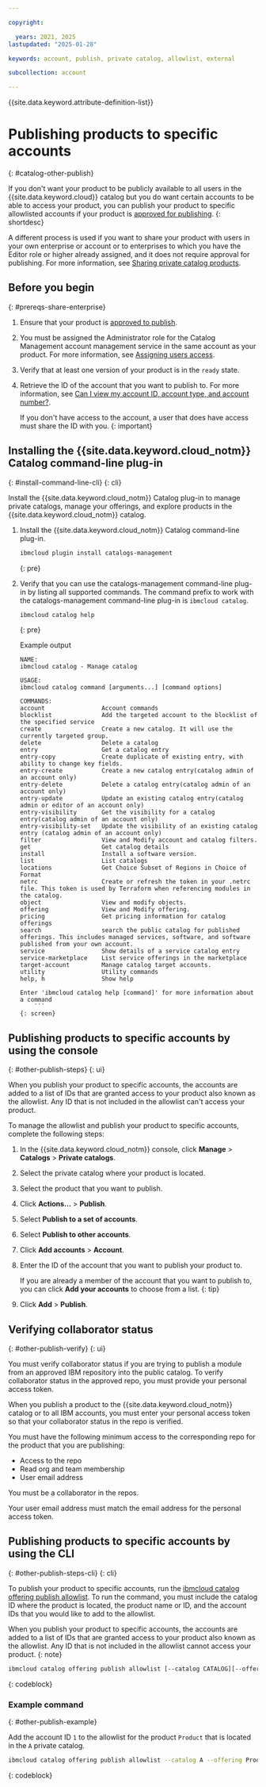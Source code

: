 ```yaml
---

copyright:

  years: 2021, 2025
lastupdated: "2025-01-28"

keywords: account, publish, private catalog, allowlist, external

subcollection: account

---
```


{{site.data.keyword.attribute-definition-list}}


# Publishing products to specific accounts
{: #catalog-other-publish}

If you don't want your product to be publicly available to all users in the {{site.data.keyword.cloud}} catalog but you do want certain accounts to be able to access your product, you can publish your product to specific allowlisted accounts if your product is [approved for publishing](/docs/sell?topic=sell-sw-publish&interface=ui#sw-request-approval).
{: shortdesc}

A different process is used if you want to share your product with users in your own enterprise or account or to enterprises to which you have the Editor role or higher already assigned, and it does not require approval for publishing. For more information, see [Sharing private catalog products](/docs/account?topic=account-catalog-share&interface=ui).

## Before you begin
{: #prereqs-share-enterprise}

1. Ensure that your product is [approved to publish](/docs/sell?topic=sell-sw-publish&interface=ui#sw-request-approval).

1. You must be assigned the Administrator role for the Catalog Management account management service in the same account as your product. For more information, see [Assigning users access](/docs/account?topic=account-catalog-access).

1. Verify that at least one version of your product is in the `ready` state.

1. Retrieve the ID of the account that you want to publish to. For more information, see [Can I view my account ID, account type, and account number?](/docs/account?topic=account-accountfaqs#account-details).

   If you don't have access to the account, a user that does have access must share the ID with you.
   {: important}

## Installing the {{site.data.keyword.cloud_notm}} Catalog command-line plug-in
{: #install-command-line-cli}
{: cli}

Install the {{site.data.keyword.cloud_notm}} Catalog plug-in to manage private catalogs, manage your offerings, and explore products in the {{site.data.keyword.cloud_notm}} catalog.

1. Install the {{site.data.keyword.cloud_notm}} Catalog command-line plug-in.
    ```sh
    ibmcloud plugin install catalogs-management
    ```
    {: pre}

1. Verify that you can use the catalogs-management command-line plug-in by listing all supported commands. The command prefix to work with the catalogs-management command-line plug-in is `ibmcloud catalog`.
    ```sh
    ibmcloud catalog help
    ```
    {: pre}

    Example output 
    ```text
    NAME:
    ibmcloud catalog - Manage catalog

    USAGE:
    ibmcloud catalog command [arguments...] [command options]

    COMMANDS:
    account                Account commands
    blocklist              Add the targeted account to the blocklist of the specified service
    create                 Create a new catalog. It will use the currently targeted group.
    delete                 Delete a catalog
    entry                  Get a catalog entry
    entry-copy             Create duplicate of existing entry, with ability to change key fields.
    entry-create           Create a new catalog entry(catalog admin of an account only)
    entry-delete           Delete a catalog entry(catalog admin of an account only)
    entry-update           Update an existing catalog entry(catalog admin or editor of an account only)
    entry-visibility       Get the visibility for a catalog entry(catalog admin of an account only)
    entry-visibility-set   Update the visibility of an existing catalog entry (catalog admin of an account only)
    filter                 View and Modify account and catalog filters.
    get                    Get catalog details
    install                Install a software version.
    list                   List catalogs
    locations              Get Choice Subset of Regions in Choice of Format
    netrc                  Create or refresh the token in your .netrc file. This token is used by Terraform when referencing modules in the catalog.
    object                 View and modify objects.
    offering               View and Modify offering.
    pricing                Get pricing information for catalog offerings
    search                 search the public catalog for published offerings. This includes managed services, software, and software published from your own account.
    service                Show details of a service catalog entry
    service-marketplace    List service offerings in the marketplace
    target-account         Manage catalog target accounts.
    utility                Utility commands
    help, h                Show help

    Enter 'ibmcloud catalog help [command]' for more information about a command
        ```
    {: screen}

## Publishing products to specific accounts by using the console
{: #other-publish-steps}
{: ui}

When you publish your product to specific accounts, the accounts are added to a list of IDs that are granted access to your product also known as the allowlist. Any ID that is not included in the allowlist can't access your product.

To manage the allowlist and publish your product to specific accounts, complete the following steps:

1. In the {{site.data.keyword.cloud_notm}} console, click **Manage** > **Catalogs** > **Private catalogs**.
1. Select the private catalog where your product is located.
1. Select the product that you want to publish.
1. Click **Actions...** > **Publish**.
1. Select **Publish to a set of accounts**.
1. Select **Publish to other accounts**.
1. Click **Add accounts** > **Account**.
1. Enter the ID of the account that you want to publish your product to.

   If you are already a member of the account that you want to publish to, you can click **Add your accounts** to choose from a list.
   {: tip}

1. Click **Add** > **Publish**.

## Verifying collaborator status
{: #other-publish-verify}
{: ui}

You must verify collaborator status if you are trying to publish a module from an approved IBM repository into the public catalog. To verify collaborator status in the approved repo, you must provide your personal access token.

When you publish a product to the {{site.data.keyword.cloud_notm}} catalog or to all IBM accounts, you must enter your personal access token so that your collaborator status in the repo is verified.

You must have the following minimum access to the corresponding repo for the product that you are publishing:
- Access to the repo
- Read org and team membership
- User email address

You must be a collaborator in the repos.

Your user email address must match the email address for the personal access token.

## Publishing products to specific accounts by using the CLI
{: #other-publish-steps-cli}
{: cli}

To publish your product to specific accounts, run the [ibmcloud catalog offering publish allowlist](/docs/cli?topic=cli-manage-catalogs-plugin#publish-offering-allowllist). To run the command, you must include the catalog ID where the product is located, the product name or ID, and the account IDs that you would like to add to the allowlist.

When you publish your product to specific accounts, the accounts are added to a list of IDs that are granted access to your product also known as the allowlist. Any ID that is not included in the allowlist cannot access your product.
{: note}

```bash
ibmcloud catalog offering publish allowlist [--catalog CATALOG][--offering OFFERING][--account-ids ACCOUNT-IDS].
```
{: codeblock}

### Example command
{: #other-publish-example}

Add the account ID `1` to the allowlist for the product `Product` that is located in the `A` private catalog.

```bash
ibmcloud catalog offering publish allowlist --catalog A --offering Product --account-ids 1
```
{: codeblock}
